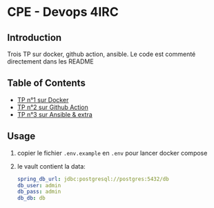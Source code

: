 # CPE - Devops 4IRC

## Introduction

Trois TP sur docker, github action, ansible. Le code est commenté directement dans les README

## Table of Contents

- [TP n°1 sur Docker](<./README TP1.md>)
- [TP n°2 sur Github Action](<./README TP2.md>)
- [TP n°3 sur Ansible & extra](<./README TP3.md>)

## Usage

1. copier le fichier `.env.example` en `.env` pour lancer docker compose
2. le vault contient la data:

    ```yaml
    spring_db_url: jdbc:postgresql://postgres:5432/db
    db_user: admin
    db_pass: admin
    db_db: db
    ```

